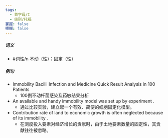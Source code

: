 ```yaml
---
tags:
  - 首字母/I
  - 级别/托福
掌握: false
模糊: false
---
```

##### 词义
- #词性/n  不动（性）；固定（性）
##### 例句
- Immobility Bacilli Infection and Medicine Quick Result Analysis in 100 Patients
	- 100例不动杆菌感染及药敏结果分析
- An available and handy immobility model was set up by experiment .
	- 通过比较实验，建立起一个有效、简便的细胞固定化模型。
- Contribution rate of land to economic growth is often neglected because of its immobility .
	- 在测度投入要素对经济增长的贡献时，由于土地要素数量的固定性，其贡献往往被忽略。
